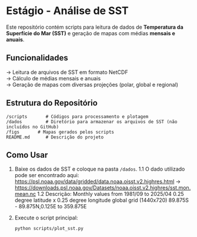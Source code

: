 #  Estágio - Análise de SST 

Este repositório contém scripts para leitura de dados de **Temperatura da Superfície do Mar (SST)** e geração de mapas com médias **mensais e anuais**.

##  Funcionalidades
-> Leitura de arquivos de SST em formato NetCDF  
-> Cálculo de médias mensais e anuais  
-> Geração de mapas com diversas projeções (polar, global e regional)  

##  Estrutura do Repositório
```
/scripts       # Códigos para processamento e plotagem  
/dados         # Diretório para armazenar os arquivos de SST (não incluídos no GitHub)  
/figs       # Mapas gerados pelos scripts  
README.md      # Descrição do projeto  
```

## Como Usar
1. Baixe os dados de SST e coloque na pasta `/dados`.
1.1 O dado utilizado pode ser encontrado aqui: https://psl.noaa.gov/data/gridded/data.noaa.oisst.v2.highres.html
-> https://downloads.psl.noaa.gov/Datasets/noaa.oisst.v2.highres/sst.mon.mean.nc
1.2 Descrição:
Monthly values from 1981/09 to 2025/04
0.25 degree latitude x 0.25 degree longitude global grid (1440x720)
89.875S - 89.875N,0.125E to 359.875E

2. Execute o script principal:  
   ```bash
   python scripts/plot_sst.py
   ```  
 


